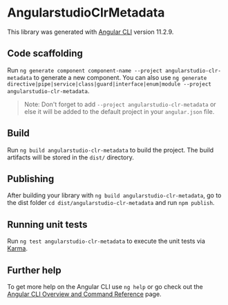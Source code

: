 # AngularstudioClrMetadata

This library was generated with [Angular CLI](https://github.com/angular/angular-cli) version 11.2.9.

## Code scaffolding

Run `ng generate component component-name --project angularstudio-clr-metadata` to generate a new component. You can also use `ng generate directive|pipe|service|class|guard|interface|enum|module --project angularstudio-clr-metadata`.
> Note: Don't forget to add `--project angularstudio-clr-metadata` or else it will be added to the default project in your `angular.json` file. 

## Build

Run `ng build angularstudio-clr-metadata` to build the project. The build artifacts will be stored in the `dist/` directory.

## Publishing

After building your library with `ng build angularstudio-clr-metadata`, go to the dist folder `cd dist/angularstudio-clr-metadata` and run `npm publish`.

## Running unit tests

Run `ng test angularstudio-clr-metadata` to execute the unit tests via [Karma](https://karma-runner.github.io).

## Further help

To get more help on the Angular CLI use `ng help` or go check out the [Angular CLI Overview and Command Reference](https://angular.io/cli) page.
